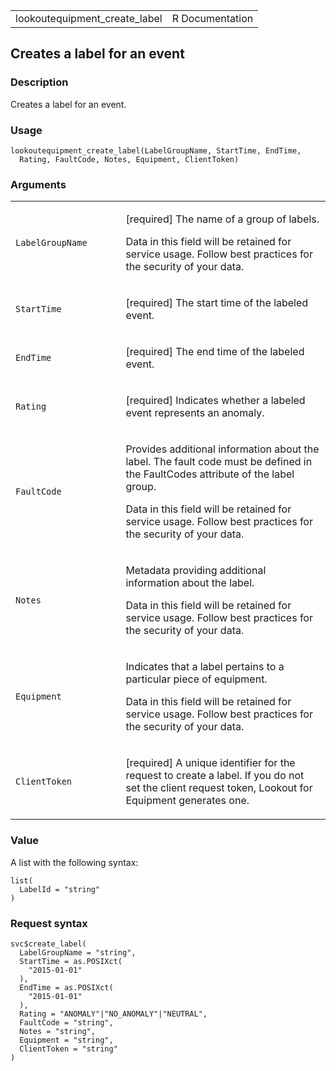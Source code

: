<table style="width: 100%;">
<tbody>
<tr class="odd">
<td>lookoutequipment_create_label</td>
<td style="text-align: right;">R Documentation</td>
</tr>
</tbody>
</table>

## Creates a label for an event

### Description

Creates a label for an event.

### Usage

    lookoutequipment_create_label(LabelGroupName, StartTime, EndTime,
      Rating, FaultCode, Notes, Equipment, ClientToken)

### Arguments

<table>
<colgroup>
<col style="width: 35%" />
<col style="width: 65%" />
</colgroup>
<tbody>
<tr class="odd">
<td><code
id="lookoutequipment_create_label_:_LabelGroupName">LabelGroupName</code></td>
<td><p>[required] The name of a group of labels.</p>
<p>Data in this field will be retained for service usage. Follow best
practices for the security of your data.</p></td>
</tr>
<tr class="even">
<td><code
id="lookoutequipment_create_label_:_StartTime">StartTime</code></td>
<td><p>[required] The start time of the labeled event.</p></td>
</tr>
<tr class="odd">
<td><code
id="lookoutequipment_create_label_:_EndTime">EndTime</code></td>
<td><p>[required] The end time of the labeled event.</p></td>
</tr>
<tr class="even">
<td><code id="lookoutequipment_create_label_:_Rating">Rating</code></td>
<td><p>[required] Indicates whether a labeled event represents an
anomaly.</p></td>
</tr>
<tr class="odd">
<td><code
id="lookoutequipment_create_label_:_FaultCode">FaultCode</code></td>
<td><p>Provides additional information about the label. The fault code
must be defined in the FaultCodes attribute of the label group.</p>
<p>Data in this field will be retained for service usage. Follow best
practices for the security of your data.</p></td>
</tr>
<tr class="even">
<td><code id="lookoutequipment_create_label_:_Notes">Notes</code></td>
<td><p>Metadata providing additional information about the label.</p>
<p>Data in this field will be retained for service usage. Follow best
practices for the security of your data.</p></td>
</tr>
<tr class="odd">
<td><code
id="lookoutequipment_create_label_:_Equipment">Equipment</code></td>
<td><p>Indicates that a label pertains to a particular piece of
equipment.</p>
<p>Data in this field will be retained for service usage. Follow best
practices for the security of your data.</p></td>
</tr>
<tr class="even">
<td><code
id="lookoutequipment_create_label_:_ClientToken">ClientToken</code></td>
<td><p>[required] A unique identifier for the request to create a label.
If you do not set the client request token, Lookout for Equipment
generates one.</p></td>
</tr>
</tbody>
</table>

### Value

A list with the following syntax:

    list(
      LabelId = "string"
    )

### Request syntax

    svc$create_label(
      LabelGroupName = "string",
      StartTime = as.POSIXct(
        "2015-01-01"
      ),
      EndTime = as.POSIXct(
        "2015-01-01"
      ),
      Rating = "ANOMALY"|"NO_ANOMALY"|"NEUTRAL",
      FaultCode = "string",
      Notes = "string",
      Equipment = "string",
      ClientToken = "string"
    )
